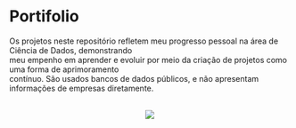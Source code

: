 # Portifolio

Os projetos neste repositório refletem meu progresso pessoal na área de Ciência de Dados, demonstrando<br> meu empenho em aprender e evoluir por meio da criação de projetos como uma forma de aprimoramento<br> contínuo. São usados bancos de dados públicos, e não apresentam informações de empresas diretamente.
<br><br>

<p align="center">
  <a href="https://skillicons.dev">
    <img src="https://skillicons.dev/icons?i=py,r,mysql,js,html,css" />
  </a>
</p>
